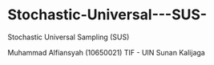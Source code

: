Stochastic-Universal---SUS-
===========================

Stochastic Universal Sampling (SUS)

Muhammad Alfiansyah (10650021) TIF - UIN Sunan Kalijaga
